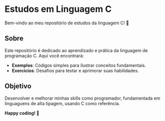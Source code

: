 
# Estudos em Linguagem C

Bem-vindo ao meu repositório de estudos da linguagem C! 🎉

## Sobre

Este repositório é dedicado ao aprendizado e prática da linguagem de programação C. Aqui você encontrará:

- **Exemplos**: Códigos simples para ilustrar conceitos fundamentais.
- **Exercícios**: Desafios para testar e aprimorar suas habilidades.

## Objetivo

Desenvolver e melhorar minhas skills como programador, fundamentada em linguaguens de alta tipagem, usando C como referência.


**Happy coding! 🚀**